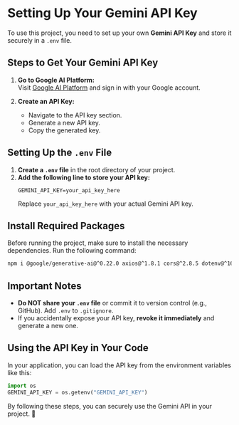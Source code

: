 # Setting Up Your Gemini API Key

To use this project, you need to set up your own **Gemini API Key** and store it securely in a `.env` file.

## Steps to Get Your Gemini API Key
1. **Go to Google AI Platform:**  
   Visit [Google AI Platform](https://ai.google.dev/) and sign in with your Google account.

2. **Create an API Key:**  
   - Navigate to the API key section.
   - Generate a new API key.
   - Copy the generated key.

## Setting Up the `.env` File
1. **Create a `.env` file** in the root directory of your project.
2. **Add the following line to store your API key:**
   ```
   GEMINI_API_KEY=your_api_key_here
   ```
   Replace `your_api_key_here` with your actual Gemini API key.

## Install Required Packages
Before running the project, make sure to install the necessary dependencies. Run the following command:
```sh
npm i @google/generative-ai@^0.22.0 axios@^1.8.1 cors@^2.8.5 dotenv@^16.4.7 express@^4.21.2 gemini-api@file:
```

## Important Notes
- **Do NOT share your `.env` file** or commit it to version control (e.g., GitHub). Add `.env` to `.gitignore`.
- If you accidentally expose your API key, **revoke it immediately** and generate a new one.

## Using the API Key in Your Code
In your application, you can load the API key from the environment variables like this:
```python
import os
GEMINI_API_KEY = os.getenv("GEMINI_API_KEY")
```

By following these steps, you can securely use the Gemini API in your project. 🚀

